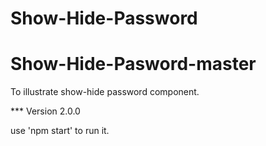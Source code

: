 
# Show-Hide-Password

# Show-Hide-Pasword-master

 To illustrate show-hide password component.
 
*** Version 2.0.0

use 'npm start' to run it.

